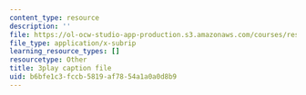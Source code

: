 ```yaml
---
content_type: resource
description: ''
file: https://ol-ocw-studio-app-production.s3.amazonaws.com/courses/res-18-006-calculus-revisited-single-variable-calculus-fall-2010/b6bfe1c3fccb5819af7854a1a0a0d8b9_9tYUmwvLyIA.vtt
file_type: application/x-subrip
learning_resource_types: []
resourcetype: Other
title: 3play caption file
uid: b6bfe1c3-fccb-5819-af78-54a1a0a0d8b9
---
```

